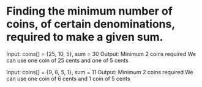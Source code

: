 # Finding the minimum number of coins, of certain denominations, required to make a given sum.
Input: coins[] = {25, 10, 5}, sum = 30
Output: Minimum 2 coins required
We can use one coin of 25 cents and one of 5 cents 

Input: coins[] = {9, 6, 5, 1}, sum = 11
Output: Minimum 2 coins required
We can use one coin of 6 cents and 1 coin of 5 cents
